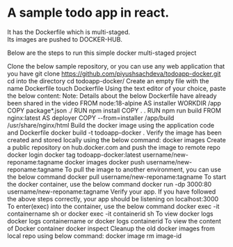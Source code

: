 # A sample todo app in react. </br>
It has the Dockerfile which is multi-staged.</br>
Its images are pushed to DOCKER-HUB.

Below are the steps to run this simple docker multi-staged project</br>

Clone the below sample repository, or you can use any web application that you have
git clone https://github.com/piyushsachdeva/todoapp-docker.git
cd into the directory
cd todoapp-docker/
Create an empty file with the name Dockerfile
touch Dockerfile
Using the text editor of your choice, paste the below content: Note: Details about the below Dockerfile have already been shared in the video
FROM node:18-alpine AS installer
WORKDIR /app
COPY package*.json ./
RUN npm install 
COPY . .
RUN npm run build
FROM nginx:latest AS deployer
COPY --from=installer /app/build /usr/share/nginx/html
Build the docker image using the application code and Dockerfile
docker build -t todoapp-docker .
Verify the image has been created and stored locally using the below command:
docker images
Create a public repository on hub.docker.com and push the image to remote repo
docker login
docker tag todoapp-docker:latest username/new-reponame:tagname
docker images
docker push username/new-reponame:tagname
To pull the image to another environment, you can use the below command
docker pull username/new-reponame:tagname
To start the docker container, use the below command
docker run -dp 3000:80 username/new-reponame:tagname
Verify your app. If you have followed the above steps correctly, your app should be listening on localhost:3000
To enter(exec) into the container, use the below command
docker exec -it containername sh
or
docker exec -it containerid sh
To view docker logs
docker logs containername
or
docker logs containerid
To view the content of Docker container
docker inspect
Cleanup the old docker images from local repo using below command:
docker image rm image-id 
